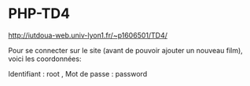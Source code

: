 # PHP-TD4

http://iutdoua-web.univ-lyon1.fr/~p1606501/TD4/

Pour se connecter sur le site (avant de pouvoir ajouter un nouveau film), voici les coordonnées:

Identifiant : root ,
Mot de passe : password
